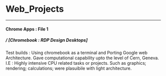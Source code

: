 # Web_Projects


---
#### Chrome Apps : File 1
##### / [Chromebook : RDP Design Desktops]
Test builds : Using chromebook as a terminal and Porting Google web Architecture. Gave computational capability upto the level of Cern, Geneva. 
I.E : Highly intensive CPU related tasks or projects. Such as graphics; rendering; calculations; were plasuibile with light architecture. 
